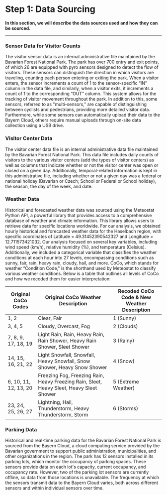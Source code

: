 # Step 1: Data Sourcing

**In this section, we will describe the data sources used and how they can be sourced.**

---

### Sensor Data for Visitor Counts

The visitor sensor data is an internal 
administrative file maintained by the Bavarian Forest National Park. 
The park has over 700 entry and exit points, of which 26 are equipped
with pyro sensors designed to detect the flow of visitors. These 
sensors can distinguish the direction in which visitors are traveling, 
counting each person entering or exiting the park. When a visitor 
enters, the sensor increments a count of 1 to the sensor-specific “IN” 
column in the data file, and similarly, when a visitor exits, it 
increments a count of 1 to the corresponding “OUT” column. This 
system allows for the tracking of visitor movement throughout the 
park. In addition to this, some sensors, referred to as "multi-sensors," 
are capable of distinguishing between cyclists and pedestrians, 
providing more detailed visitor data. Furthermore, while some sensors
can automatically upload their data to the Bayern Cloud, others 
require manual uploads through on-site data collection using a USB 
drive.

### Visitor Center Data

The visitor center data file is an internal 
administrative data file maintained by the Bavarian Forest National 
Park. This data file includes daily counts of visitors to the various 
visitor centers (add the types of visitor centers) as well as columns 
that indicate whether or not the visitor center was open or closed on a
given day. Additionally, temporal-related information is kept in this 
administrative file, including whether or not a given day was a federal
or national holiday (Bavarian or Czech; School or Federal or School 
holiday), the season, the day of the week, and date.

### Weather Data

Historical and forecasted weather data was sourced 
using the Meteostat Python API, a powerful library that provides 
access to a comprehensive database of weather and climate 
information. This library allows users to retrieve data for specific 
locations worldwide. For our analysis, we obtained hourly historical 
and forecasted weather data for the Haselbach region, with specific 
coordinates of Latitude = 49.31452390542327 and Longitude = 
12.711573421032. Our analysis focused on several key variables, 
including wind speed (km/h), relative humidity (%), and temperature 
(Celsius). Additionally, we included a categorical variable that 
classifies the weather conditions at each hour into 27 levels, 
encompassing conditions such as sunny, fair, rain, heavy rain, cloudy, 
hail, and more. CoCo, which stands for weather “Condition Code," is 
the shorthand used by Meteostat to classify various weather 
conditions. Below is a table that outlines all levels of CoCo and how 
we recoded them for easier interpretation: 

| Original CoCo Codes | Original CoCo Weather Description                               | Recoded CoCo Code & New Weather Description |
|----------------------|------------------------------------------------------------------|----------------------------------------------|
| 1, 2                 | Clear, Fair                                                      | 1 (Sunny)                                   |
| 3, 4, 5              | Cloudy, Overcast, Fog                                           | 2 (Clouds)                                  |
| 7, 8, 9, 17, 18, 19  | Light Rain, Rain, Heavy Rain, Rain Shower, Heavy Rain Shower, Sleet Shower | 3 (Rainy)                                   |
| 14, 15, 16, 21, 22   | Light Snowfall, Snowfall, Heavy Snowfall, Snow Shower, Heavy Snow Shower | 4 (Snow)                                    |
| 6, 10, 11, 12, 13, 20| Freezing Fog, Freezing Rain, Heavy Freezing Rain, Sleet, Heavy Sleet, Heavy Sleet Shower | 5 (Extreme Weather)                          |
| 23, 24, 25, 26, 27   | Lightning, Hail, Thunderstorm, Heavy Thunderstorm, Storm       | 6 (Storms)                                  |


### Parking Data

Historical and real-time parking data for the Bavarian 
Forest National Park is sourced from the Bayern Cloud, a cloud 
computing service provided by the Bavarian government to support 
public administration, municipalities, and other organizations in the 
region. The park has 12 sensors installed in its parking lots, which 
monitor the occupancy of parking spaces. These sensors provide data 
on each lot's capacity, current occupancy, and occupancy rate. 
However, two of the parking lot sensors are currently offline, so data 
from those locations is unavailable. The frequency at which the 
sensors transmit data to the Bayern Cloud varies, both across 
different sensors and within individual sensors over time.
    
